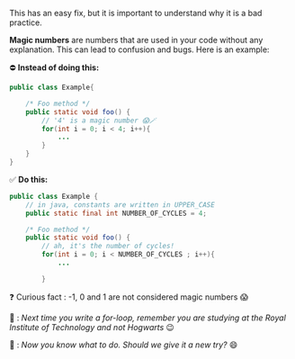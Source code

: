 This has an easy fix, but it is important to understand why it is a bad practice.

**Magic numbers** are numbers that are used in your code without any explanation. This can lead to confusion and bugs. Here is an example:


⛔️ **Instead of doing this:**
```java
public class Example{

    /* Foo method */
    public static void foo() {
        // '4' is a magic number 😱🪄
        for(int i = 0; i < 4; i++){            
            ...
        }
    }   
}
```

✅ **Do this:**
```java
public class Example {
    // in java, constants are written in UPPER_CASE
    public static final int NUMBER_OF_CYCLES = 4; 

    /* Foo method */
    public static void foo() {
        // ah, it's the number of cycles!
        for(int i = 0; i < NUMBER_OF_CYCLES ; i++){
            ...

        }
```

❓  Curious fact : -1, 0 and 1 are not considered magic numbers 😱

🤖 : _Next time you write a for-loop, remember you are studying at the Royal Institute of Technology and not Hogwarts_ 😉

🤖 : _Now you know what to do. Should we give it a new try?_ 😄